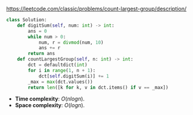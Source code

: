 https://leetcode.com/classic/problems/count-largest-group/description/

```python
class Solution:
    def digitSum(self, num: int) -> int:
        ans = 0
        while num > 0:
            num, r = divmod(num, 10)
            ans += r
        return ans
    def countLargestGroup(self, n: int) -> int:
        dct = defaultdict(int)
        for i in range(1, n + 1):
            dct[self.digitSum(i)] += 1
        _max = max(dct.values())
        return len([k for k, v in dct.items() if v == _max])
```

- **Time complexity**: $O(nlogn)$.
- **Space complexity**: $O(logn)$.